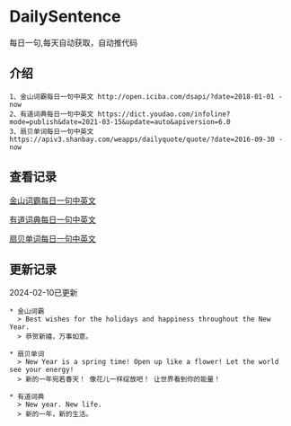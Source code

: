 # DailySentence

每日一句,每天自动获取，自动推代码

## 介绍

```
1、金山词霸每日一句中英文 http://open.iciba.com/dsapi/?date=2018-01-01 - now
2、有道词典每日一句中英文 https://dict.youdao.com/infoline?mode=publish&date=2021-03-15&update=auto&apiversion=6.0
3、扇贝单词每日一句中英文 https://apiv3.shanbay.com/weapps/dailyquote/quote/?date=2016-09-30 - now
```

## 查看记录

[金山词霸每日一句中英文](./data/iciba/)

[有道词典每日一句中英文](./data/youdao/)

[扇贝单词每日一句中英文](./data/shanbay/)

## 更新记录
2024-02-10已更新 
```
* 金山词霸
  > Best wishes for the holidays and happiness throughout the New Year.
  > 恭贺新禧，万事如意。

* 扇贝单词
  > New Year is a spring time! Open up like a flower! Let the world see your energy!
  > 新的一年宛若春天！ 像花儿一样绽放吧！ 让世界看到你的能量！

* 有道词典
  > New year. New life.
  > 新的一年，新的生活。

```
